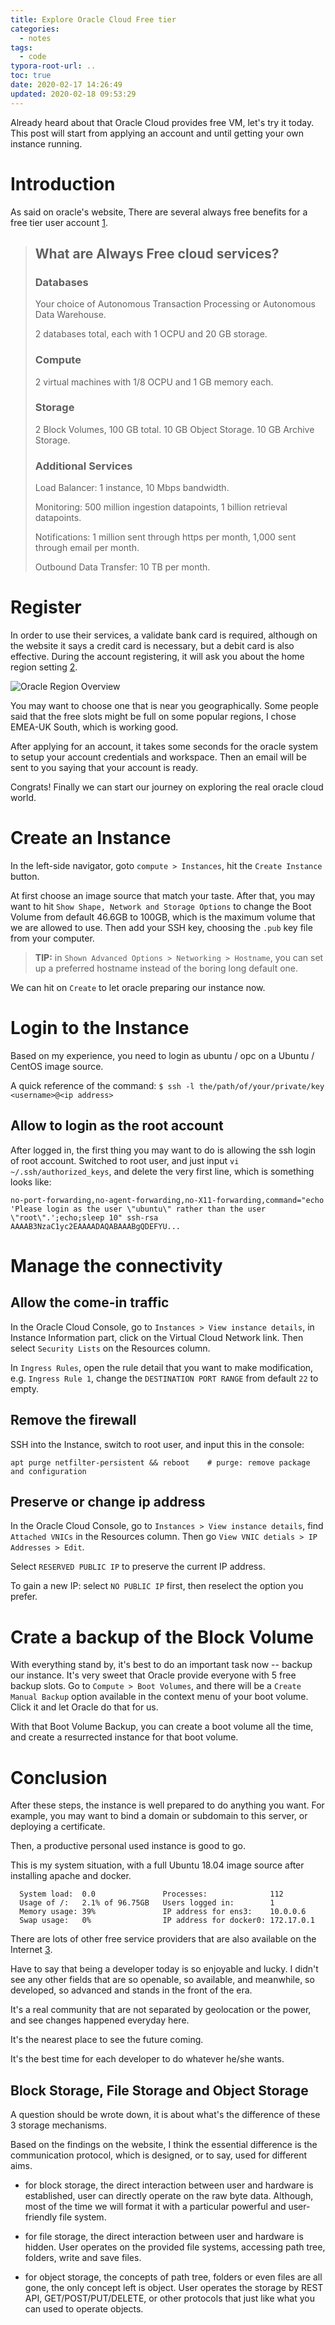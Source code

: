 ```yaml
---
title: Explore Oracle Cloud Free tier
categories:
  - notes
tags:
  - code
typora-root-url: ..
toc: true
date: 2020-02-17 14:26:49
updated: 2020-02-18 09:53:29
---
```


Already heard about that Oracle Cloud provides free VM, let's try it today. This post will start from applying an account and until getting your own instance running.
<!--more--> 

# Introduction

As said on oracle's website, There are several always free benefits for a free tier user account [1]. 

> ## What are Always Free cloud services?
>
> ### Databases
>
> Your choice of Autonomous Transaction Processing or Autonomous Data Warehouse. 
>
> 2 databases total, each with 1 OCPU and 20 GB storage.
> 
> ### Compute
>
> 2 virtual machines with 1/8 OCPU and 1 GB memory each.
> 
> ### Storage
>
> 2 Block Volumes, 100 GB total. 10 GB Object Storage. 10 GB Archive Storage.
>
> ### Additional Services
>
> Load Balancer: 1 instance, 10 Mbps bandwidth. 
>
> Monitoring: 500 million ingestion datapoints, 1 billion retrieval datapoints. 
>
> Notifications: 1 million sent through https per month, 1,000 sent through email per month.
>
> Outbound Data Transfer: 10 TB per month.

# Register

In order to use their services, a validate bank card is required, although on the website it says a credit card is necessary, but a debit card is also effective. During the account registering, it will ask you about the home region setting [2].

![Oracle Region Overview][image-1]

You may want to choose one that is near you geographically. Some people said that the free slots might be full on some popular regions, I chose EMEA-UK South, which is working good.

After applying for an account, it takes some seconds for the oracle system to setup your account credentials and workspace. Then an email will be sent to you saying that your account is ready.

Congrats! Finally we can start our journey on exploring the real oracle cloud world.

# Create an Instance

In the left-side navigator, goto `compute > Instances`, hit the `Create Instance` button.

At first choose an image source that match your taste. After that, you may want to hit `Show Shape, Network and Storage Options` to change the Boot Volume from default 46.6GB to 100GB, which is the maximum volume that we are allowed to use.  Then add your SSH key, choosing the `.pub` key file from your computer.

> **TIP:** in `Shown Advanced Options > Networking > Hostname`, you can set up a preferred hostname instead of the boring long default one. 

We can hit on `Create` to let oracle preparing our instance now.

# Login to the Instance

Based on my experience, you need to login as ubuntu / opc on a Ubuntu / CentOS image source.

A quick reference of the command: `$ ssh -l the/path/of/your/private/key <username>@<ip address>` 
 
## Allow to login as the root account

After logged in, the first thing you may want to do is allowing the ssh login of root account. Switched to root user, and just input `vi ~/.ssh/authorized_keys`, and delete the very first line, which is something looks like:

```text
no-port-forwarding,no-agent-forwarding,no-X11-forwarding,command="echo 'Please login as the user \"ubuntu\" rather than the user \"root\".';echo;sleep 10" ssh-rsa AAAAB3NzaC1yc2EAAAADAQABAAABgQDEFYU...
```

# Manage the connectivity

## Allow the come-in traffic

In the Oracle Cloud Console, go to `Instances > View instance details`, in Instance Information part, click on the Virtual Cloud Network link. Then select `Security Lists` on the Resources column.

In `Ingress Rules`, open the rule detail that you want to make modification, e.g. `Ingress Rule 1`, change the `DESTINATION PORT RANGE` from default `22` to empty.  

## Remove the firewall

SSH into the Instance, switch to root user, and input this in the console:

```shell script
apt purge netfilter-persistent && reboot    # purge: remove package and configuration
```

## Preserve or change ip address

In the Oracle Cloud Console, go to `Instances > View instance details`, find `Attached VNICs` in the Resources column. Then go `View VNIC detials > IP Addresses > Edit`.

Select `RESERVED PUBLIC IP` to preserve the current IP address.

To gain a new IP: select `NO PUBLIC IP` first, then reselect the option you prefer.

# Crate a backup of the Block Volume

With everything stand by, it's best to do an important task now -- backup our instance. It's very sweet that Oracle provide everyone with 5 free backup slots. Go to `Compute > Boot Volumes`, and there will be a `Create Manual Backup` option available in the context menu of your boot volume. Click it and let Oracle do that for us.

With that Boot Volume Backup, you can create a boot volume all the time, and create a resurrected instance for that boot volume.

# Conclusion

After these steps, the instance is well prepared to do anything you want. For example, you may want to bind a domain or subdomain to this server, or deploying a certificate.

Then, a productive personal used instance is good to go.

This is my system situation, with a full Ubuntu 18.04 image source after installing apache and docker.

```text
  System load:  0.0               Processes:              112
  Usage of /:   2.1% of 96.75GB   Users logged in:        1
  Memory usage: 39%               IP address for ens3:    10.0.0.6
  Swap usage:   0%                IP address for docker0: 172.17.0.1
```

There are lots of other free service providers that are also available on the Internet [3]. 

Have to say that being a developer today is so enjoyable and lucky. I didn't see any other fields that are so openable, so available, and meanwhile, so developed, so advanced and stands in the front of the era. 

It's a real community that are not separated by geolocation or the power, and see changes happened everyday here.

It's the nearest place to see the future coming.

It's the best time for each developer to do whatever he/she wants.

## Block Storage, File Storage and Object Storage
A question should be wrote down, it is about what's the difference of these 3 storage mechanisms.

Based on the findings on the website, I think the essential difference is the communication protocol, which is designed, or to say, used for different aims.

- for block storage, the direct interaction between user and hardware is established, user can directly operate on the raw byte data. 
Although, most of the time we will format it with a particular powerful and user-friendly file system.

- for file storage, the direct interaction between user and hardware is hidden. User operates on the provided file systems, accessing
path tree, folders, write and save files.

- for object storage, the concepts of path tree, folders or even files are all gone, the only concept left is object. User operates
the storage by REST API, GET/POST/PUT/DELETE, or other protocols that just like what you can used to operate objects.


[1]: https://www.oracle.com/ie/cloud/free/#always-free
[2]: https://www.oracle.com/cloud/data-regions.html
[3]: https://github.com/ripienaar/free-for-dev
[image-1]: /images/oracle-region.png
